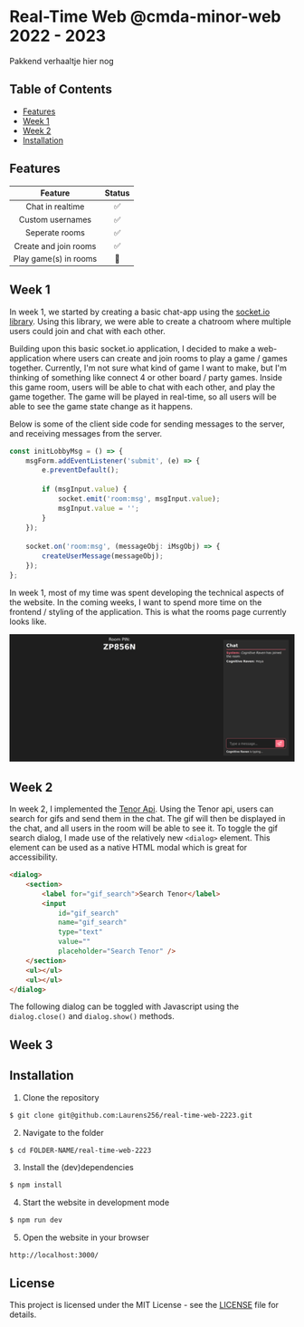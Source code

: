 # Real-Time Web @cmda-minor-web 2022 - 2023

Pakkend verhaaltje hier nog

## Table of Contents

- [Features](#features)
- [Week 1](#week-1)
- [Week 2](#week-2)
- [Installation](#installation)

## Features

|        Feature        | Status |
| :-------------------: | :----: |
|   Chat in realtime    |   ✅   |
|   Custom usernames    |   ✅   |
|    Seperate rooms     |   ✅   |
| Create and join rooms |   ✅   |
| Play game(s) in rooms |   🚧   |

## Week 1

In week 1, we started by creating a basic chat-app using the [socket.io library](https://www.npmjs.com/package/socket.io). Using this library, we were able to create a chatroom where multiple users could join and chat with each other.

Building upon this basic socket.io application, I decided to make a web-application where users can create and join rooms to play a game / games together. Currently, I'm not sure what kind of game I want to make, but I'm thinking of something like connect 4 or other board / party games. Inside this game room, users will be able to chat with each other, and play the game together. The game will be played in real-time, so all users will be able to see the game state change as it happens.

Below is some of the client side code for sending messages to the server, and receiving messages from the server.

```ts
const initLobbyMsg = () => {
	msgForm.addEventListener('submit', (e) => {
		e.preventDefault();

		if (msgInput.value) {
			socket.emit('room:msg', msgInput.value);
			msgInput.value = '';
		}
	});

	socket.on('room:msg', (messageObj: iMsgObj) => {
		createUserMessage(messageObj);
	});
};
```

In week 1, most of my time was spent developing the technical aspects of the website. In the coming weeks, I want to spend more time on the frontend / styling of the application. This is what the rooms page currently looks like.

<p align="center">
	<img src="./docs/img/week_1.png" alt="game room">
</p>

## Week 2

In week 2, I implemented the [Tenor Api](https://tenor.com/gifapi). Using the Tenor api, users can search for gifs and send them in the chat. The gif will then be displayed in the chat, and all users in the room will be able to see it. To toggle the gif search dialog, I made use of the relatively new `<dialog>` element. This element can be used as a native HTML modal which is great for accessibility.

```html
<dialog>
	<section>
		<label for="gif_search">Search Tenor</label>
		<input
			id="gif_search"
			name="gif_search"
			type="text"
			value=""
			placeholder="Search Tenor" />
	</section>
	<ul></ul>
	<ul></ul>
</dialog>
```

The following dialog can be toggled with Javascript using the `dialog.close()` and `dialog.show()` methods.

## Week 3

## Installation

1. Clone the repository

```bash
$ git clone git@github.com:Laurens256/real-time-web-2223.git
```

2. Navigate to the folder

```bash
$ cd FOLDER-NAME/real-time-web-2223
```

3. Install the (dev)dependencies

```bash
$ npm install
```

4. Start the website in development mode

```bash
$ npm run dev
```

5. Open the website in your browser

```
http://localhost:3000/
```

## License

This project is licensed under the MIT License - see the [LICENSE](LICENSE) file for details.

<!-- Start out with a title and a description -->

<!-- Add a nice image here at the end of the week, showing off your shiny frontend 📸 -->

<!-- This would be a good place for your data life cycle ♻️-->

